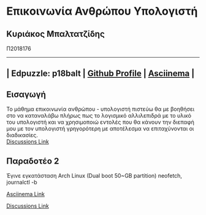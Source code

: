 # Επικοινωνία Ανθρώπου Υπολογιστή
## Κυριάκος Μπαλτατζίδης 
Π2018176

---------------------------------------------------------------------------------------------------------------------
| Edpuzzle: p18balt |  [Github Profile](https://github.com/p18balt) |  [Asciinema](https://asciinema.org/~p18balt) |
--------------------------------------------------------------------------------------------------------------------

## Εισαγωγή
Το μάθημα επικοινωνία ανθρώπου - υπολογιστή πιστεύω θα με βοηθήσει στο να καταναλάβω πλήρως πως το λογισμικό αλλιλεπιδρά με το υλικό του υπολογιστή και να χρησιμοποιώ εντολές που θα κάνουν την  διεπαφή μου με τον υπολογιστή γρηγορότερη με αποτέλεσμα να επιταχύνονται οι διαδικασίες.  
[Discussions Link](https://github.com/courses-ionio/help/discussions/923)


## Παραδοτέο 2 
Έγινε εγκατάσταση Arch Linux (Dual boot 50~GB partition)
neofetch, journalctl -b 

[Αsciinema Link](https://asciinema.org/a/cgX9FmflHdDIyr8ErN285IiOO)

[Discussions Link](https://github.com/courses-ionio/help/discussions/1292)
